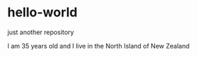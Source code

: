 # hello-world
just another repository


I am 35 years old and I live in the North Island of New Zealand
